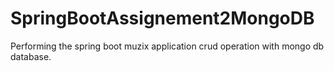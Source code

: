 # SpringBootAssignement2MongoDB

Performing the spring boot muzix application crud operation with  mongo db database.

